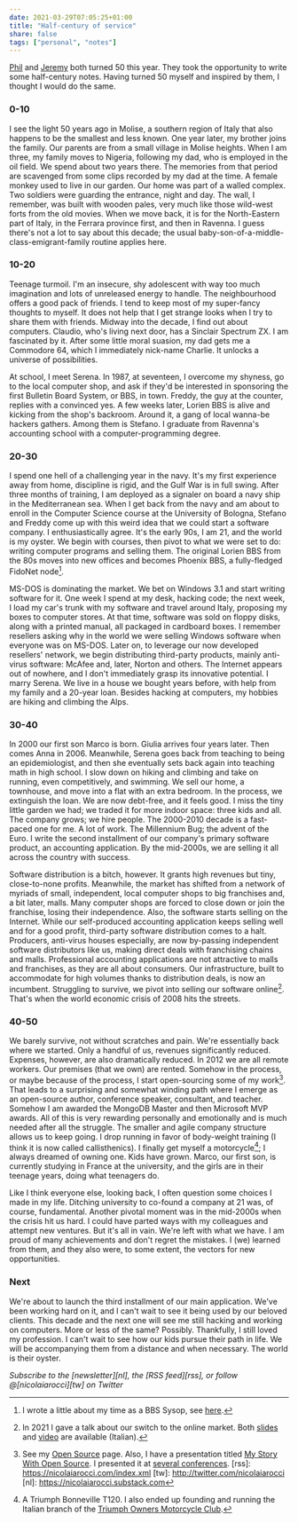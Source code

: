 ```yaml
---
date: 2021-03-29T07:05:25+01:00
title: "Half-century of service"
share: false
tags: ["personal", "notes"]
---
```

[Phil][1] and [Jeremy][2] both turned 50 this year. They took the opportunity
to write some half-century notes. Having turned 50 myself and inspired by them,
I thought I would do the same.

### 0-10
I see the light 50 years ago in Molise, a southern region of Italy that also
happens to be the smallest and less known. One year later, my brother joins the
family. Our parents are from a small village in Molise heights. When I am
three, my family moves to Nigeria, following my dad, who is employed in the oil
field. We spend about two years there. The memories from that period are
scavenged from some clips recorded by my dad at the time. A female monkey used
to live in our garden. Our home was part of a walled complex. Two soldiers were
guarding the entrance, night and day. The wall, I remember, was built with
wooden pales, very much like those wild-west forts from the old movies. When we
move back, it is for the North-Eastern part of Italy, in the Ferrara province
first, and then in Ravenna. I guess there's not a lot to say about this decade;
the usual baby-son-of-a-middle-class-emigrant-family routine applies here.

### 10-20
Teenage turmoil. I'm an insecure, shy adolescent with way too much imagination
and lots of unreleased energy to handle. The neighbourhood offers a good pack
of friends. I tend to keep most of my super-fancy thoughts to myself. It does
not help that I get strange looks when I try to share them with friends. Midway
into the decade, I find out about computers. Claudio, who's living next door,
has a Sinclair Spectrum ZX. I am fascinated by it. After some little moral
suasion, my dad gets me a Commodore 64, which I immediately nick-name Charlie.
It unlocks a universe of possibilities. 

At school, I meet Serena. In 1987, at seventeen, I overcome my shyness, go to
the local computer shop, and ask if they'd be interested in sponsoring the
first Bulletin Board System, or BBS, in town. Freddy, the guy at the counter,
replies with a convinced yes. A few weeks later, Lorien BBS is alive and
kicking from the shop's backroom. Around it, a gang of local wanna-be hackers
gathers. Among them is Stefano. I graduate from Ravenna's accounting school
with a computer-programming degree.

### 20-30
I spend one hell of a challenging year in the navy. It's my first experience
away from home, discipline is rigid, and the Gulf War is in full swing. After
three months of training, I am deployed as a signaler on board a navy ship in
the Mediterranean sea. When I get back from the navy and am about to enroll in
the Computer Science course at the University of Bologna, Stefano and Freddy
come up with this weird idea that we could start a software company.
I enthusiastically agree. It's the early 90s, I am 21, and the world is my
oyster. We begin with courses, then pivot to what we were set to do: writing
computer programs and selling them. The original Lorien BBS from the 80s moves
into new offices and becomes Phoenix BBS, a fully-fledged FidoNet node[^3]. 

MS-DOS is dominating the market. We bet on Windows 3.1 and start writing
software for it. One week I spend at my desk, hacking code; the next week,
I load my car's trunk with my software and travel around Italy, proposing my
boxes to computer stores. At that time, software was sold on floppy disks,
along with a printed manual, all packaged in cardboard boxes. I remember
resellers asking why in the world we were selling Windows software when
everyone was on MS-DOS. Later on, to leverage our now developed resellers'
network, we begin distributing third-party products, mainly anti-virus
software: McAfee and, later, Norton and others. The Internet appears out of
nowhere, and I don't immediately grasp its innovative potential. I marry
Serena. We live in a house we bought years before, with help from my family and
a 20-year loan.  Besides hacking at computers, my hobbies are hiking and
climbing the Alps.

### 30-40
In 2000 our first son Marco is born. Giulia arrives four years later. Then
comes Anna in 2006. Meanwhile, Serena goes back from teaching to being an
epidemiologist, and then she eventually sets back again into teaching math in
high school. I slow down on hiking and climbing and take on running, even
competitively, and swimming. We sell our home, a townhouse, and move into
a flat with an extra bedroom. In the process, we extinguish the loan. We are
now debt-free, and it feels good. I miss the tiny little garden we had; we
traded it for more indoor space: three kids and all. The company grows; we hire
people. The 2000-2010 decade is a fast-paced one for me. A lot of work. The
Millennium Bug; the advent of the Euro. I write the second installment of our
company's primary software product, an accounting application. By the
mid-2000s, we are selling it all across the country with success. 

Software distribution is a bitch, however. It grants high revenues but tiny,
close-to-none profits. Meanwhile, the market has shifted from a network of
myriads of small, independent, local computer shops to big franchises and,
a bit later, malls. Many computer shops are forced to close down or join the
franchise, losing their independence. Also, the software starts selling on the
Internet. While our self-produced accounting application keeps selling well and
for a good profit, third-party software distribution comes to a halt.
Producers, anti-virus houses especially, are now by-passing independent
software distributors like us, making direct deals with franchising chains and
malls. Professional accounting applications are not attractive to malls and
franchises, as they are all about consumers. Our infrastructure, built to
accommodate for high volumes thanks to distribution deals, is now an incumbent.
Struggling to survive, we pivot into selling our software online[^4]. That's
when the world economic crisis of 2008 hits the streets. 

### 40-50
We barely survive, not without scratches and pain. We're essentially back where
we started. Only a handful of us, revenues significantly reduced. Expenses,
however, are also dramatically reduced. In 2012 we are all remote workers. Our
premises (that we own) are rented. Somehow in the process, or maybe because of
the process, I start open-sourcing some of my work[^6]. That leads to
a surprising and somewhat winding path where I emerge as an open-source author,
conference speaker, consultant, and teacher. Somehow I am awarded the MongoDB
Master and then Microsoft MVP awards. All of this is very rewarding personally
and emotionally and is much needed after all the struggle. The smaller and
agile company structure allows us to keep going. I drop running in favor of
body-weight training (I think it is now called callisthenics). I finally get
myself a motorcycle[^5]; I always dreamed of owning one. Kids have grown.
Marco, our first son, is currently studying in France at the university, and
the girls are in their teenage years, doing what teenagers do.

Like I think everyone else, looking back, I often question some choices I made
in my life. Ditching university to co-found a company at 21 was, of course,
fundamental. Another pivotal moment was in the mid-2000s when the crisis hit us
hard. I could have parted ways with my colleagues and attempt new ventures. But
it's all in vain. We're left with what we have. I am proud of many achievements
and don't regret the mistakes. I (we) learned from them, and they also were, to
some extent, the vectors for new opportunities.

### Next
We're about to launch the third installment of our main application. We've been
working hard on it, and I can't wait to see it being used by our beloved
clients. This decade and the next one will see me still hacking and working on
computers. More or less of the same? Possibly. Thankfully, I still loved my
profession. I can't wait to see how our kids pursue their path in life. We will
be accompanying them from a distance and when necessary. The world is their
oyster.

*Subscribe to the [newsletter][nl], the [RSS feed][rss], or follow @[nicolaiarocci][tw] on Twitter*

 [1]: https://www.gyford.com/phil/writing/2021/03/18/half-century-notes/
 [2]: https://adactio.com/journal/17974
 [^3]: I wrote a little about my time as a BBS Sysop, see [here](https://nicolaiarocci.com/a-trip-down-memory-lane-fidonet-and-usenet/).
 [^4]: In 2021 I gave a talk about our switch to the online market. Both [slides](https://speakerdeck.com/nicola/online) and [video](https://www.youtube.com/watch?v=Al2VAa3jdm4) are available (Italian).
 [^5]: A Triumph Bonneville T120. I also ended up founding and running the Italian branch of the [Triumph Owners Motorcycle Club](https://tomccitalia.org).
 [^6]: See my [Open Source](/opensource/) page. Also, I have a presentation titled [My Story With Open Source](https://speakerdeck.com/nicola/my-story-with-python-and-open-source). I presented it at [several conferences](/speaking/).
 [rss]: https://nicolaiarocci.com/index.xml
 [tw]: http://twitter.com/nicolaiarocci
 [nl]: https://nicolaiarocci.substack.com
